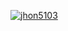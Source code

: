 [![jhon5103](https://github-readme-stats.vercel.app/api/top-langs/?username=jhon5103&hide=html&layout=compact=true&theme=Dark)](https://github.com/jhon5103/)
